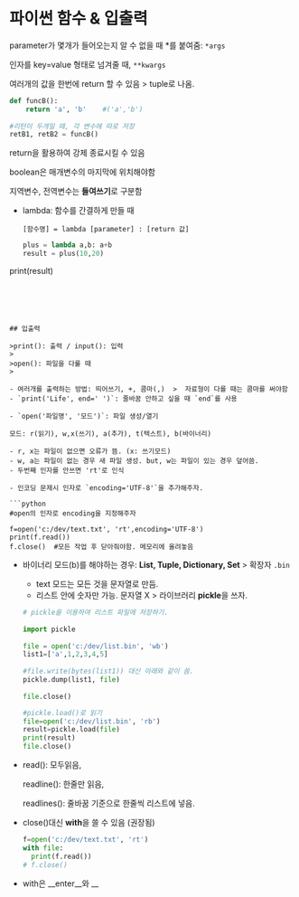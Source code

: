 # 파이썬 함수 & 입출력

parameter가 몇개가 들어오는지 알 수 없을 때 \*를 붙여줌: `*args`

인자를 key=value 형태로 넘겨줄 때, `**kwargs`

여러개의 값을 한번에 return 할 수 있음 > tuple로 나옴.

```python
def funcB():
	return 'a', 'b'    #('a','b')
	
#리턴이 두개일 때, 각 변수에 따로 저장
retB1, retB2 = funcB()
```



return을 활용하여 강제 종료시킬 수 있음

boolean은 매개변수의 마지막에 위치해야함

지역변수, 전역변수는 **들여쓰기**로 구분함



- lambda: 함수를 간결하게 만들 때

  `[함수명] = lambda [parameter] : [return 값]`
  
  ```python
  plus = lambda a,b: a+b
  result = plus(10,20)
print(result)
  ```

  
  
  

## 입출력

>print(): 출력 / input(): 입력 
>
>open(): 파일을 다룰 때
>

- 여러개를 출력하는 방법: 띄어쓰기, +, 콤마(,)  >  자료형이 다를 때는 콤마를 써야함
- `print('Life', end=' ')`: 줄바꿈 안하고 싶을 때 `end`를 사용

- `open('파일명', '모드')`: 파일 생성/열기

  모드: r(읽기), w,x(쓰기), a(추가), t(텍스트), b(바이너리)
  
  - r, x는 파일이 없으면 오류가 뜸. (x: 쓰기모드)
  - w, a는 파일이 없는 경우 새 파일 생성. but, w는 파일이 있는 경우 덮어씀.
  - 두번째 인자를 안쓰면 'rt'로 인식

  - 인코딩 문제시 인자로 `encoding='UTF-8'`을 추가해주자.
  
  ```python
#open의 인자로 encoding을 지정해주자
  
  f=open('c:/dev/text.txt', 'rt',encoding='UTF-8')
  print(f.read())
  f.close()  #모든 작업 후 닫아줘야함. 메모리에 올려놓음
  ```

- 바이너리 모드(b)를 해야하는 경우: **List, Tuple, Dictionary, Set**  >  확장자 `.bin`

  - text 모드는 모든 것을 문자열로 만듬.
  - 리스트 안에 숫자만 가능. 문자열 X  >   라이브러리 **pickle**을 쓰자.
  
  ```python
  # pickle을 이용하여 리스트 파일에 저장하기.
    
  import pickle
    
  file = open('c:/dev/list.bin', 'wb')
  list1=['a',1,2,3,4,5]
    
  #file.write(bytes(list1)) 대신 아래와 같이 씀.
  pickle.dump(list1, file)
    
  file.close()
  ```
  
  ```python
  #pickle.load()로 읽기
  file=open('c:/dev/list.bin', 'rb')
  result=pickle.load(file)	
  print(result)
  file.close()
  ```



- read(): 모두읽음, 

  readline(): 한줄만 읽음, 

  readlines(): 줄바꿈 기준으로 한줄씩 리스트에 넣음.

- close()대신 **with**을 쓸 수 있음 (권장됨)

  ```python
  f=open('c:/dev/text.txt', 'rt')
  with file:
  	print(f.read())
  # f.close()  
  ```

- with은 __enter__와 __

